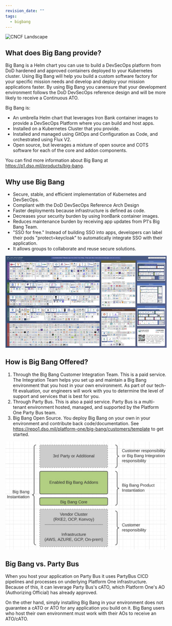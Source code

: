 ```yaml
---
revision_date: ""
tags:
  - bigbang
---
```


<img src="../images/Big_Bang_Color_Logo.png" width="30%" alt="CNCF Landscape"/>


## What does Big Bang provide?
Big Bang is a Helm chart you can use to build a DevSecOps platform from DoD hardened and approved containers deployed to your Kubernetes cluster. Using Big Bang will help you build a custom software factory for your specific mission needs and develop and deploy your mission applications faster. By using Big Bang you canensure that your development environment follows the DoD DevSecOps reference design and will be more likely to receive a Continuous ATO.

Big Bang is:

* An umbrella Helm chart that leverages Iron Bank container images to provide a DevSecOps Platform where you can build and host apps.
* Installed on a Kubernetes Cluster that you provide. 
* Installed and managed using GitOps and Configuration as Code, and orchestrated using Flux V2.
* Open source, but leverages a mixture of open source and COTS software for each of the core and addon components.


You can find more information about Big Bang at https://p1.dso.mil/products/big-bang.

## Why use Big Bang
* Secure, stable, and efficient implementation of Kubernetes and DevSecOps. 
* Compliant with the DoD DevSecOps Reference Arch Design
* Faster deployments because infrastructure is defined as code.
* Decreases your security burden by using IronBank container images.
* Reduces maintenance burden by receiving app updates from P1's Big Bang Team.
* "SSO for free." Instead of building SSO into apps, developers can label their pods "protect=keycloak" to automatically integrate SSO with their application.
* It allows groups to collaborate and reuse secure solutions. 


![CNCF Landscape](images/cncf-landscape.png)

## How is Big Bang Offered?

1. Through the Big Bang Customer Integration Team. This is a paid service. The Integration Team helps you set up and maintain a Big Bang environment that you host in your own environment. As part of our tech-fit evaluation, our engineers will work with you to determine the level of support and services that is best for you.
2. Through Party Bus. This is also a paid service. Party Bus is a multi-tenant environment hosted, managed, and supported by the Platform One Party Bus team.
3. Big Bang Open Source. You deploy Big Bang on your own in your environment and contribute back code/documentation. See https://repo1.dso.mil/platform-one/big-bang/customers/template to get started. 

![Big Bang Visualization](images/big-bang-viz.png)

## Big Bang vs. Party Bus
When you host your application on Party Bus it uses PartyBus CICD pipelines and processes on underlying Platform One infrastructure. Because of this, it can leverage Party Bus's cATO, which Platform One's AO (Authorizing Official) has already approved.

On the other hand, simply installing Big Bang in your environment does not guarantee a cATO or ATO for any application you build on it. Big Bang users who host their own environment must work with their AOs to receive an ATO/cATO.